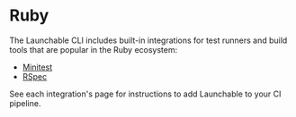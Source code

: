 # Ruby

The Launchable CLI includes built-in integrations for test runners and build tools that are popular in the Ruby ecosystem:

* [Minitest](../test-runners/minitest.md)
* [RSpec](../test-runners/rspec.md)

See each integration's page for instructions to add Launchable to your CI pipeline.
